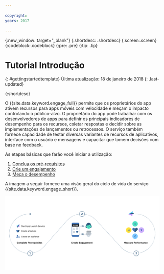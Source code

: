 ```yaml
---

copyright:
years: 2017

---
```


{:new_window: target="_blank"}
{:shortdesc: .shortdesc}
{:screen:.screen}
{:codeblock:.codeblock}
{:pre: .pre}
{:tip: .tip}

# Tutorial Introdução
{: #gettingstartedtemplate}
Última atualização: 18 de janeiro de 2018
{: .last-updated}

{:shortdesc}


O {{site.data.keyword.engage_full}} permite que os proprietários do app ativem recursos para apps móveis com velocidade e meçam o impacto controlando o público-alvo. O proprietário do app pode trabalhar com os desenvolvedores de apps para definir os principais indicadores de desempenho para os recursos, coletar respostas e decidir sobre as implementações de lançamentos ou retrocessos. O serviço também fornece capacidade de testar diversas variantes de recursos de aplicativos, interface com o usuário e mensagens e capacitar que tomem decisões com base no feedback.


As etapas básicas que farão você iniciar a utilização:

1. [Conclua os pré-requisitos](/docs/services/app-launch/app_prerequisites.html)
1. [Crie um engajamento](/docs/services/app-launch/app_feature_toggle.html)
2. [Meça o desempenho](/docs/services/app-launch/app_measure_performance.html)


A imagem a seguir fornece uma visão geral do ciclo de vida do serviço {{site.data.keyword.engage_short}}.

![Visão geral do Cognitive Engage](images/process_app_launch.png)


  












